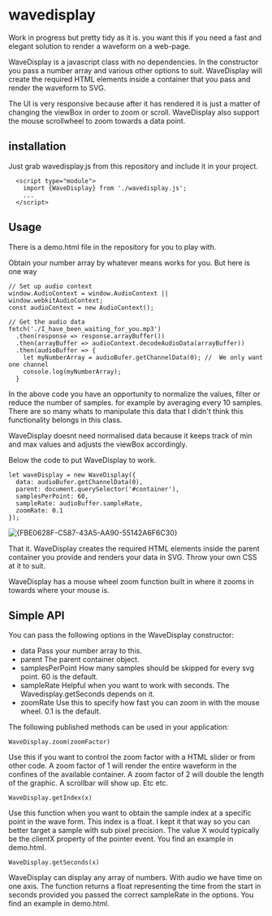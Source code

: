 # wavedisplay
Work in progress but pretty tidy as it is. you want this if you need a fast and elegant solution to render a waveform on a web-page.

WaveDisplay is a javascript class with no dependencies. In the constructor you pass a number array and various other options to suit.
WaveDisplay will create the required HTML elements inside a container that you pass and render the waveform to SVG.

The UI is very responsive because after it has rendered it is just a matter of changing the viewBox in order to zoom or scroll.
WaveDisplay also support the mouse scrollwheel to zoom towards a data point.

## installation

Just grab wavedisplay.js from this repository and include it in your project.

```
  <script type="module">
    import {WaveDisplay} from './wavedisplay.js';
    ...
  </script>
```

## Usage

There is a demo.html file in the repository for you to play with.

Obtain your number array by whatever means works for you. But here is one way
```
// Set up audio context
window.AudioContext = window.AudioContext || window.webkitAudioContext;
const audioContext = new AudioContext();

// Get the audio data
fetch('./I_have_been_waiting_for_you.mp3')
  .then(response => response.arrayBuffer())
  .then(arrayBuffer => audioContext.decodeAudioData(arrayBuffer))
  .then(audioBuffer => {
    let myNumberArray = audioBufer.getChannelData(0); //  We only want one channel
    console.log(myNumberArray);
  }
```

In the above code you have an opportunity to normalize the values, filter or reduce the number of samples. for example by averaging every 10 samples.
There are so many whats to manipulate this data that I didn't think this functionality belongs in this class.

WaveDisplay doesnt need normalised data because it keeps track of min and max values and adjusts the viewBox accordingly.

Below the code to put WaveDisplay to work.

```
let waveDisplay = new WaveDisplay({
  data: audioBufer.getChannelData(0),
  parent: document.querySelector('#container'),
  samplesPerPoint: 60,
  sampleRate: audioBuffer.sampleRate,
  zoomRate: 0.1
});
```

![{FBE0628F-C587-43A5-AA90-55142A6F6C30}](https://github.com/user-attachments/assets/3cf52a04-9929-4c01-888b-cdb78f025d50)

That it. WaveDisplay creates the required HTML elements inside the parent container you provide and renders your data in SVG.
Throw your own CSS at it to suit.

WaveDisplay has a mouse wheel zoom function built in where it zooms in towards where your mouse is.

## Simple API

You can pass the following options in the WaveDisplay constructor:

- data              Pass your number array to this.
- parent            The parent container object.
- samplesPerPoint   How many samples should be skipped for every svg point. 60 is the default.
- sampleRate        Helpful when you want to work with seconds. The Wavedisplay.getSeconds depends on it.
- zoomRate          Use this to specify how fast you can zoom in with the mouse wheel. 0.1 is the default.

The following published methods can be used in your application: 

`WaveDisplay.zoom(zoomFactor)`

Use this if you want to control the zoom factor with a HTML slider or from other code. A zoom factor of 1 will render the entire waveform in the confines of the available container. A zoom factor of 2 will double the length of the graphic. A scrollbar will show up. Etc etc.

`WaveDisplay.getIndex(x)`

Use this function when you want to obtain the sample index at a specific point in the wave form. This index is a float. I kept it that way so you can better target a sample with sub pixel precision. The value X would typically be the clientX property of the pointer event. You find an example in demo.html.

`WaveDisplay.getSeconds(x)`

WaveDisplay can display any array of numbers. With audio we have time on one axis. The function returns a float representing the time from the start in seconds provided you passed the correct sampleRate in the options. You find an example in demo.html.


